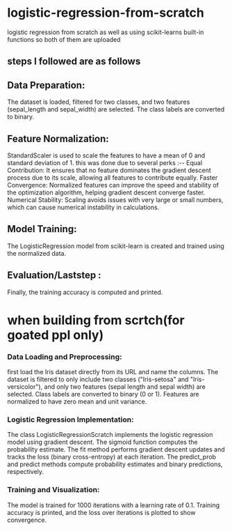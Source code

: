 # logistic-regression-from-scratch
logistic regression from scratch as well as  using scikit-learns built-in functions
so both of them are uploaded 

## steps I followed are as follows 

## Data Preparation:
The dataset is loaded, filtered for two classes, and two features (sepal_length and sepal_width) are selected. The class labels are converted to binary.

## Feature Normalization:
StandardScaler is used to scale the features to have a mean of 0 and standard deviation of 1.
this was done due to several perks :--
Equal Contribution: It ensures that no feature dominates the gradient descent process due to its scale, allowing all features to contribute equally.
Faster Convergence: Normalized features can improve the speed and stability of the optimization algorithm, helping gradient descent converge faster.
Numerical Stability: Scaling avoids issues with very large or small numbers, which can cause numerical instability in calculations.

## Model Training:
The LogisticRegression model from scikit-learn is created and trained using the normalized data.

## Evaluation/Laststep  :
Finally, the training accuracy is computed and printed.


# when building from scrtch(for goated ppl only)

### Data Loading and Preprocessing:
first load the Iris dataset directly from its URL and name the columns.
The dataset is filtered to only include two classes ("Iris-setosa" and "Iris-versicolor"), and only two features (sepal length and sepal width) are selected.
Class labels are converted to binary (0 or 1).
Features are normalized to have zero mean and unit variance.
### Logistic Regression Implementation:
The class LogisticRegressionScratch implements the logistic regression model using gradient descent.
The sigmoid function computes the probability estimate.
The fit method performs gradient descent updates and tracks the loss (binary cross-entropy) at each iteration.
The predict_prob and predict methods compute probability estimates and binary predictions, respectively.
### Training and Visualization:
The model is trained for 1000 iterations with a learning rate of 0.1.
Training accuracy is printed, and the loss over iterations is plotted to show convergence.

